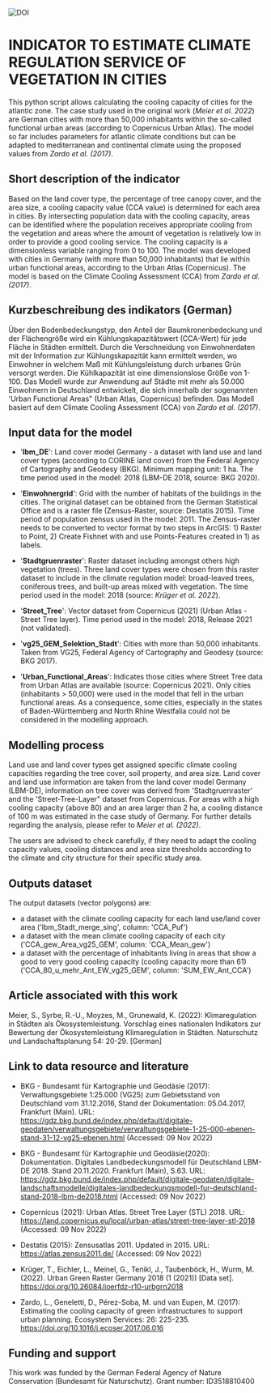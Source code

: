 
![DOI](https://zenodo.org/badge/DOI/10.5281/zenodo.7010530.svg)


# **INDICATOR TO ESTIMATE CLIMATE REGULATION SERVICE OF VEGETATION IN CITIES** 

This python script allows calculating the cooling capacity of cities for the atlantic zone. The case study used in the original work (*Meier et al. 2022*) are German cities with more than 50,000 inhabitants within the so-called functional urban areas (according to Copernicus Urban Atlas). The model so far includes parameters for atlantic climate conditions but can be adapted to mediterranean and continental climate using the proposed values from *Zardo et al. (2017)*. 


## Short description of the indicator

Based on the land cover type, the percentage of tree canopy cover, and the area size, a cooling capacity value (CCA value) is determined for each area in cities. By intersecting population data with the cooling capacity, areas can be identified where the population receives appropriate cooling from the vegetation and areas where the amount of vegetation is relatively low in order to provide a good cooling service. The cooling capacity is a dimensionless variable ranging from 0 to 100. The model was developed with cities in Germany (with more than 50,000 inhabitants) that lie within urban functional areas, according to the Urban Atlas (Copernicus). The model is based on the Climate Cooling Assessment (CCA) from *Zardo et al. (2017)*. 


## Kurzbeschreibung des indikators (German)

Über den Bodenbedeckungstyp, den Anteil der Baumkronenbedeckung und der Flächengröße wird ein Kühlungskapazitätswert (CCA-Wert) für jede Fläche in Städten ermittelt.
Durch die Verschneidung von Einwohnerdaten mit der Information zur Kühlungskapazität kann ermittelt werden, wo Einwohner in welchem Maß mit Kühlungsleistung durch urbanes Grün versorgt werden. Die Kühlkapazität ist eine dimensionslose Größe von 1-100.
Das Modell wurde zur Anwendung auf Städte mit mehr als 50.000 Einwohnern in Deutschland entwickelt, die sich innerhalb der sogenannten 'Urban Functional Areas" (Urban Atlas, Copernicus) befinden. 
Das Modell basiert auf dem Climate Cooling Assessment (CCA) von *Zardo et al. (2017)*. 

 
## Input data for the model

* '**lbm_DE**': Land cover model Germany - a dataset with land use and land cover types (according to CORINE land cover) from the Federal Agency of Cartography and Geodesy (BKG). Minimum mapping unit: 1 ha. The time period used in the model: 2018 (LBM-DE 2018, source: BKG 2020).

* '**Einwohnergrid**': Grid with the number of habitats of the buildings in the cities. The original dataset can be obtained from the German Statistical Office and is a raster file (Zensus-Raster, source: Destatis 2015). Time period of population zensus used in the model: 2011. 
The Zensus-raster needs to be converted to vector format by two steps in ArcGIS: 1) Raster to Point, 2) Create Fishnet with and use Points-Features created in 1) as labels. 

* '**Stadtgruenraster**': Raster dataset including amongst others high vegetation (trees). Three land cover types were chosen from this raster dataset to include in the climate regulation model: broad-leaved trees, coniferous trees, and built-up areas mixed with vegetation. The time period used in the model: 2018 (source: *Krüger et al. 2022*).

* '**Street_Tree**': Vector dataset from Copernicus (2021) (Urban Atlas - Street Tree layer). Time period used in the model: 2018, Release 2021 (not validated).

* '**vg25_GEM_Selektion_Stadt**': Cities with more than 50,000 inhabitants. Taken from VG25, Federal Agency of Cartography and Geodesy (source: BKG 2017).

* '**Urban_Functional_Areas**': Indicates those cities where Street Tree data from Urban Atlas are available (source: Copernicus 2021). Only cities (inhabitants > 50,000) were used in the model that fell in the urban functional areas. As a consequence, some cities, especially in the states of Baden-Württemberg and North Rhine Westfalia could not be considered in the modelling approach.


## Modelling process

Land use and land cover types get assigned specific climate cooling capacities regarding the tree cover, soil property, and area size. 
Land cover and land use information are taken from the land cover model Germany (LBM-DE), information on tree cover was derived from 'Stadtgruenraster' and the 'Street-Tree-Layer" dataset from Copernicus. For areas with a high cooling capacity (above 80) and an area larger than 2 ha, a cooling distance of 100 m was estimated in the case study of Germany. For further details regarding the analysis, please refer to *Meier et al. (2022)*. 

The users are advised to check carefully, if they need to adapt the cooling capacity values, cooling distances and area size thresholds according to the climate and city structure for their specific study area. 


## Outputs dataset

The output datasets (vector polygons) are: 
* a dataset with the climate cooling capacity for each land use/land cover area ('lbm_Stadt_merge_sing', column: 'CCA_Puf')
* a dataset with the mean climate cooling capacity of each city ('CCA_gew_Area_vg25_GEM', column: 'CCA_Mean_gew')
* a dataset with the percentage of inhabitants living in areas that show a good to very good cooling capacity (cooling capacity more than 61) 
('CCA_80_u_mehr_Ant_EW_vg25_GEM', column: 'SUM_EW_Ant_CCA')


## Article associated with this work

Meier, S., Syrbe, R.-U., Moyzes, M., Grunewald, K. (2022): Klimaregulation in Städten als Ökosystemleistung. Vorschlag eines nationalen Indikators zur Bewertung der Ökosystemleistung Klimaregulation in Städten. Naturschutz und Landschaftsplanung 54: 20-29. [German]

## Link to data resource and literature

* BKG - Bundesamt für Kartographie und Geodäsie (2017): Verwaltungsgebiete 1:25.000 (VG25) zum Gebietsstand von Deutschland vom 31.12.2016, Stand der Dokumentation: 05.04.2017, Frankfurt (Main). URL: https://gdz.bkg.bund.de/index.php/default/digitale-geodaten/verwaltungsgebiete/verwaltungsgebiete-1-25-000-ebenen-stand-31-12-vg25-ebenen.html (Accessed: 09 Nov 2022)

* BKG - Bundesamt für Kartographie und Geodäsie(2020): Dokumentation. Digitales Landbedeckungsmodell für Deutschland LBM-DE 2018. Stand 20.11.2020. 
Frankfurt (Main), S.63. URL: https://gdz.bkg.bund.de/index.php/default/digitale-geodaten/digitale-landschaftsmodelle/digitales-landbedeckungsmodell-fur-deutschland-stand-2018-lbm-de2018.html (Accessed: 09 Nov 2022)

* Copernicus (2021): Urban Atlas. Street Tree Layer (STL) 2018. URL: https://land.copernicus.eu/local/urban-atlas/street-tree-layer-stl-2018 
(Accessed: 09 Nov 2022)

* Destatis (2015): Zensusatlas 2011. Updated in 2015. URL: https://atlas.zensus2011.de/ (Accessed: 09 Nov 2022)

* Krüger, T., Eichler, L., Meinel, G., Tenikl, J., Taubenböck, H., Wurm, M. (2022). Urban Green Raster Germany 2018 (1 (2021)) [Data set]. 
https://doi.org/10.26084/ioerfdz-r10-urbgrn2018

* Zardo, L., Geneletti, D., Pérez-Soba, M. und van Eupen, M. (2017): Estimating the cooling capacity of green infrastructures to support urban planning. Ecosystem Services: 26: 225-235. https://doi.org/10.1016/j.ecoser.2017.06.016


## Funding and support

This work was funded by the German Federal Agency of Nature Conservation (Bundesamt für Naturschutz). Grant number: ID3518810400


